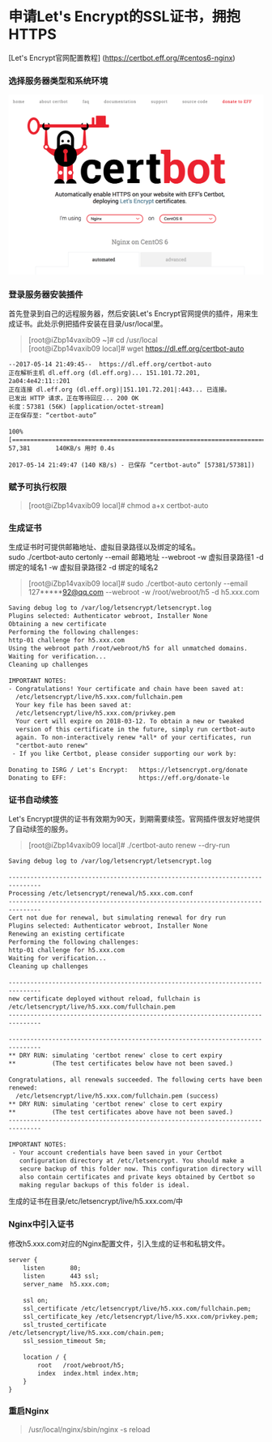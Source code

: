 # 申请Let's Encrypt的SSL证书，拥抱HTTPS 

[Let's Encrypt官网配置教程] (https://certbot.eff.org/#centos6-nginx)
### 选择服务器类型和系统环境
![](1.png)

### 登录服务器安装插件
首先登录到自己的远程服务器，然后安装Let's Encrypt官网提供的插件，用来生成证书。此处示例把插件安装在目录/usr/local里。
> [root@iZbp14vaxib09 ~]# cd /usr/local  
> [root@iZbp14vaxib09 local]# wget https://dl.eff.org/certbot-auto

```  
--2017-05-14 21:49:45--  https://dl.eff.org/certbot-auto  
正在解析主机 dl.eff.org (dl.eff.org)... 151.101.72.201, 2a04:4e42:11::201  
正在连接 dl.eff.org (dl.eff.org)|151.101.72.201|:443... 已连接。  
已发出 HTTP 请求，正在等待回应... 200 OK  
长度：57381 (56K) [application/octet-stream]  
正在保存至: “certbot-auto”  

100%[==============================================================================>] 57,381       140KB/s 用时 0.4s  

2017-05-14 21:49:47 (140 KB/s) - 已保存 “certbot-auto” [57381/57381])  
```  

### 赋予可执行权限
> [root@iZbp14vaxib09 local]# chmod a+x certbot-auto  

### 生成证书
生成证书时可提供邮箱地址、虚拟目录路径以及绑定的域名。  
sudo ./certbot-auto certonly --email 邮箱地址 --webroot -w 虚拟目录路径1 -d 绑定的域名1 -w 虚拟目录路径2 -d 绑定的域名2  

> [root@iZbp14vaxib09 local]# sudo ./certbot-auto certonly --email 127*****92@qq.com --webroot -w /root/webroot/h5 -d h5.xxx.com

```
Saving debug log to /var/log/letsencrypt/letsencrypt.log  
Plugins selected: Authenticator webroot, Installer None  
Obtaining a new certificate  
Performing the following challenges:  
http-01 challenge for h5.xxx.com  
Using the webroot path /root/webroot/h5 for all unmatched domains.  
Waiting for verification...  
Cleaning up challenges

IMPORTANT NOTES:  
- Congratulations! Your certificate and chain have been saved at:
  /etc/letsencrypt/live/h5.xxx.com/fullchain.pem  
  Your key file has been saved at:  
  /etc/letsencrypt/live/h5.xxx.com/privkey.pem  
  Your cert will expire on 2018-03-12. To obtain a new or tweaked  
  version of this certificate in the future, simply run certbot-auto  
  again. To non-interactively renew *all* of your certificates, run  
  "certbot-auto renew"  
 - If you like Certbot, please consider supporting our work by:  

Donating to ISRG / Let's Encrypt:   https://letsencrypt.org/donate  
Donating to EFF:                    https://eff.org/donate-le  
```

### 证书自动续签
Let's Encrypt提供的证书有效期为90天，到期需要续签。官网插件很友好地提供了自动续签的服务。  
> [root@iZbp14vaxib09 local]# ./certbot-auto renew --dry-run

```
Saving debug log to /var/log/letsencrypt/letsencrypt.log

-------------------------------------------------------------------------------
Processing /etc/letsencrypt/renewal/h5.xxx.com.conf
-------------------------------------------------------------------------------
Cert not due for renewal, but simulating renewal for dry run
Plugins selected: Authenticator webroot, Installer None
Renewing an existing certificate
Performing the following challenges:
http-01 challenge for h5.xxx.com
Waiting for verification...
Cleaning up challenges

-------------------------------------------------------------------------------
new certificate deployed without reload, fullchain is
/etc/letsencrypt/live/h5.xxx.com/fullchain.pem
-------------------------------------------------------------------------------

-------------------------------------------------------------------------------
** DRY RUN: simulating 'certbot renew' close to cert expiry
**          (The test certificates below have not been saved.)

Congratulations, all renewals succeeded. The following certs have been renewed:
  /etc/letsencrypt/live/h5.xxx.com/fullchain.pem (success)
** DRY RUN: simulating 'certbot renew' close to cert expiry
**          (The test certificates above have not been saved.)
-------------------------------------------------------------------------------

IMPORTANT NOTES:
 - Your account credentials have been saved in your Certbot
   configuration directory at /etc/letsencrypt. You should make a
   secure backup of this folder now. This configuration directory will
   also contain certificates and private keys obtained by Certbot so
   making regular backups of this folder is ideal.
```
生成的证书在目录/etc/letsencrypt/live/h5.xxx.com/中

### Nginx中引入证书
修改h5.xxx.com对应的Nginx配置文件，引入生成的证书和私钥文件。  

```
server {
    listen       80;
    listen       443 ssl;
    server_name  h5.xxx.com;

    ssl on;
    ssl_certificate /etc/letsencrypt/live/h5.xxx.com/fullchain.pem;
    ssl_certificate_key /etc/letsencrypt/live/h5.xxx.com/privkey.pem;
    ssl_trusted_certificate /etc/letsencrypt/live/h5.xxx.com/chain.pem;
    ssl_session_timeout 5m;

    location / {
        root   /root/webroot/h5;
        index  index.html index.htm;
    }
}
```

### 重启Nginx
> /usr/local/nginx/sbin/nginx -s reload  